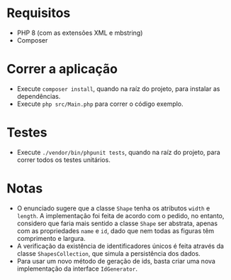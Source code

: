 # Requisitos
 - PHP 8 (com as extensôes XML e mbstring)
 - Composer

# Correr a aplicação
 - Execute `composer install`, quando na raíz do projeto, para instalar as dependências.
 - Execute `php src/Main.php` para correr o código exemplo.

 # Testes
 - Execute `./vendor/bin/phpunit tests`, quando na raíz do projeto, para correr todos os testes unitários.

 # Notas
 - O enunciado sugere que a classe `Shape` tenha os atributos `width` e `length`. A implementação foi feita de acordo com o pedido, no entanto, considero que faria mais sentido a classe `Shape` ser abstrata, apenas com as propriedades `name` e `id`, dado que nem todas as figuras têm comprimento e largura.
 - A verificação da existência de identificadores únicos é feita através da classe `ShapesCollection`, que simula a persistência dos dados.
 - Para usar um novo método de geração de ids, basta criar uma nova implementação da interface `IdGenerator`.
